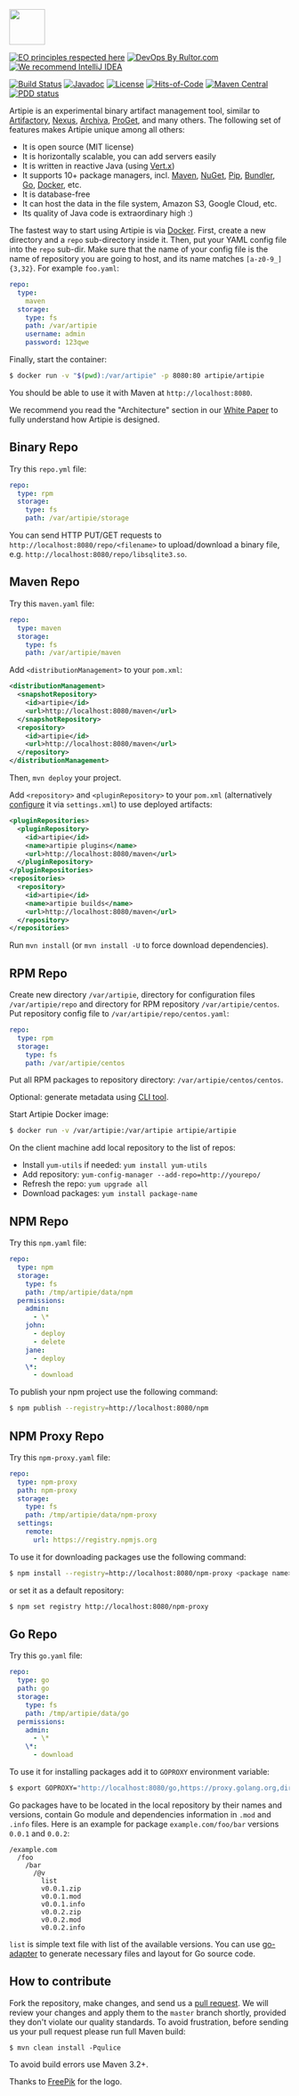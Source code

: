 <img src="https://www.artipie.com/logo.svg" width="64px" height="64px"/>

[![EO principles respected here](https://www.elegantobjects.org/badge.svg)](https://www.elegantobjects.org)
[![DevOps By Rultor.com](http://www.rultor.com/b/artipie/artipie)](http://www.rultor.com/p/artipie/artipie)
[![We recommend IntelliJ IDEA](https://www.elegantobjects.org/intellij-idea.svg)](https://www.jetbrains.com/idea/)

[![Build Status](https://img.shields.io/travis/artipie/artipie/master.svg)](https://travis-ci.org/artipie/artipie)
[![Javadoc](http://www.javadoc.io/badge/com.artipie/artipie.svg)](http://www.javadoc.io/doc/com.artipie/artipie)
[![License](https://img.shields.io/badge/license-MIT-green.svg)](https://github.com/artipie/artipie/blob/master/LICENSE.txt)
[![Hits-of-Code](https://hitsofcode.com/github/artipie/artipie)](https://hitsofcode.com/view/github/artipie/artipie)
[![Maven Central](https://img.shields.io/maven-central/v/com.artipie/artipie.svg)](https://maven-badges.herokuapp.com/maven-central/com.artipie/artipie)
[![PDD status](http://www.0pdd.com/svg?name=artipie/artipie)](http://www.0pdd.com/p?name=artipie/artipie)

Artipie is an experimental binary artifact management tool, similar to
[Artifactory](https://jfrog.com/artifactory/),
[Nexus](https://www.sonatype.com/product-nexus-repository),
[Archiva](https://archiva.apache.org/),
[ProGet](https://inedo.com/proget),
and many others.
The following set of features makes Artipie unique among all others:

  * It is open source (MIT license)
  * It is horizontally scalable, you can add servers easily
  * It is written in reactive Java (using [Vert.x](https://vertx.io/))
  * It supports 10+ package managers, incl.
    [Maven](https://maven.apache.org/),
    [NuGet](https://www.nuget.org/),
    [Pip](https://pypi.org/project/pip/),
    [Bundler](https://bundler.io/),
    [Go](https://golang.org/),
    [Docker](https://www.docker.com/), etc.
  * It is database-free
  * It can host the data in the file system, Amazon S3, Google Cloud, etc.
  * Its quality of Java code is extraordinary high :)

The fastest way to start using Artipie is via
[Docker](https://docs.docker.com/get-docker/). First,
create a new directory and a `repo` sub-directory inside it. Then, put your
YAML config file into the `repo` sub-dir. Make sure that the name of your config file
is the name of repository you are going to host, and its name matches `[a-z0-9_]{3,32}`.
For example `foo.yaml`:

```yaml
repo:
  type:
    maven
  storage:
    type: fs
    path: /var/artipie
    username: admin
    password: 123qwe
```

Finally, start the container:

```bash
$ docker run -v "$(pwd):/var/artipie" -p 8080:80 artipie/artipie
```

You should be able to use it with Maven at `http://localhost:8080`.

We recommend you read the "Architecture" section in our
[White Paper](https://github.com/artipie/white-paper) to fully
understand how Artipie is designed.

## Binary Repo

Try this `repo.yml` file:

```yaml
repo:
  type: rpm
  storage:
    type: fs
    path: /var/artipie/storage
```

You can send HTTP PUT/GET requests
to `http://localhost:8080/repo/<filename>` to upload/download a binary file,
e.g. `http://localhost:8080/repo/libsqlite3.so`.

## Maven Repo

Try this `maven.yaml` file:

```yaml
repo:
  type: maven
  storage:
    type: fs
    path: /var/artipie/maven
```

Add `<distributionManagement>` to your `pom.xml`:

```xml
<distributionManagement>
  <snapshotRepository>
    <id>artipie</id>
    <url>http://localhost:8080/maven</url>
  </snapshotRepository>
  <repository>
    <id>artipie</id>
    <url>http://localhost:8080/maven</url>
  </repository>
</distributionManagement>
```

Then, `mvn deploy` your project.

Add `<repository>` and `<pluginRepository>`
to your `pom.xml` (alternatively [configure](https://maven.apache.org/guides/mini/guide-multiple-repositories.html)
it via `settings.xml`) to use deployed artifacts:

```xml
<pluginRepositories>
  <pluginRepository>
    <id>artipie</id>
    <name>artipie plugins</name>
    <url>http://localhost:8080/maven</url>
  </pluginRepository>
</pluginRepositories>
<repositories>
  <repository>
    <id>artipie</id>
    <name>artipie builds</name>
    <url>http://localhost:8080/maven</url>
  </repository>
</repositories>
```

Run `mvn install` (or `mvn install -U` to force download dependencies).

## RPM Repo

Create new directory `/var/artipie`, directory for configuration files
`/var/artipie/repo` and directory for RPM repository `/var/artipie/centos`.
Put repository config file to `/var/artipie/repo/centos.yaml`:

```yaml
repo:
  type: rpm
  storage:
    type: fs
    path: /var/artipie/centos
```

Put all RPM packages to repository directory: `/var/artipie/centos/centos`.

Optional: generate metadata using [CLI tool](https://github.com/artipie/rpm-adapter/).

Start Artipie Docker image:

```bash
$ docker run -v /var/artipie:/var/artipie artipie/artipie
```

On the client machine add local repository to the list of repos:

 - Install `yum-utils` if needed: `yum install yum-utils`
 - Add repository: `yum-config-manager --add-repo=http://yourepo/`
 - Refresh the repo: `yum upgrade all`
 - Download packages: `yum install package-name`

## NPM Repo

Try this `npm.yaml` file:

```yaml
repo:
  type: npm
  storage:
    type: fs
    path: /tmp/artipie/data/npm
  permissions:
    admin:
      - \*
    john:
      - deploy
      - delete
    jane:
      - deploy
    \*:
      - download
```

To publish your npm project use the following command:

```bash
$ npm publish --registry=http://localhost:8080/npm
```

## NPM Proxy Repo

Try this `npm-proxy.yaml` file:

```yaml
repo:
  type: npm-proxy
  path: npm-proxy
  storage:
    type: fs
    path: /tmp/artipie/data/npm-proxy
  settings:
    remote:
      url: https://registry.npmjs.org
```

To use it for downloading packages use the following command:

```bash
$ npm install --registry=http://localhost:8080/npm-proxy <package name>
```

or set it as a default repository:

```bash
$ npm set registry http://localhost:8080/npm-proxy
```

## Go Repo

Try this `go.yaml` file:

```yaml
repo:
  type: go
  path: go
  storage:
    type: fs
    path: /tmp/artipie/data/go
  permissions:
    admin:
      - \*
    \*:
      - download
```

To use it for installing packages add it to `GOPROXY` environment variable:

```bash
$ export GOPROXY="http://localhost:8080/go,https://proxy.golang.org,direct"
```

Go packages have to be located in the local repository by their
names and versions, contain Go module and dependencies information
in `.mod` and `.info` files. Here is an example for package
`example.com/foo/bar` versions `0.0.1` and `0.0.2`:

```
/example.com
  /foo
    /bar
      /@v
        list
        v0.0.1.zip
        v0.0.1.mod
        v0.0.1.info
        v0.0.2.zip
        v0.0.2.mod
        v0.0.2.info
```

`list` is simple text file with list of the available versions.
You can use [go-adapter](https://github.com/artipie/go-adapter#how-it-works)
to generate necessary files and layout for Go source code.

## How to contribute

Fork the repository, make changes, and send us a
[pull request](https://www.yegor256.com/2014/04/15/github-guidelines.html). We will review
your changes and apply them to the `master` branch shortly, provided
they don't violate our quality standards. To avoid frustration, before
sending us your pull request please run full Maven build:

```
$ mvn clean install -Pqulice
```

To avoid build errors use Maven 3.2+.

Thanks to [FreePik](https://www.freepik.com/free-photos-vectors/party) for the logo.

